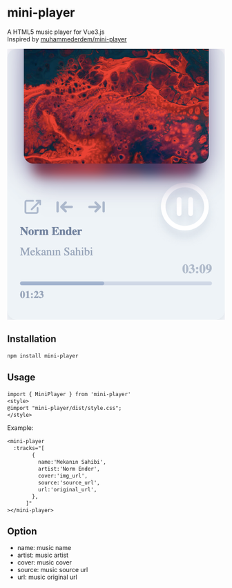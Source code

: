 # mini-player

A HTML5 music player for Vue3.js  
Inspired by [muhammederdem/mini-player](https://github.com/muhammederdem/mini-player)

![img](https://raw.githubusercontent.com/Qinruiy/mini-player/master/assets/screenhot.png)

## Installation

```bash
npm install mini-player
```

## Usage

```
import { MiniPlayer } from 'mini-player'
<style>
@import "mini-player/dist/style.css";
</style>
```

Example:

```
<mini-player
  :tracks="[
        {
          name:'Mekanın Sahibi',
          artist:'Norm Ender',
          cover:'img_url',
          source:'source_url',
          url:'original_url',
        },
      ]"
></mini-player>
```

## Option

- name: music name
- artist: music artist
- cover: music cover
- source: music source url
- url: music original url
